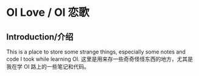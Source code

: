 # OI Love / OI 恋歌

## Introduction/介绍
This is a place to store some strange things, especially some notes and code I took while learning OI.
这里是用来存一些奇奇怪怪东西的地方，尤其是我在学 OI 路上的一些笔记和代码。

